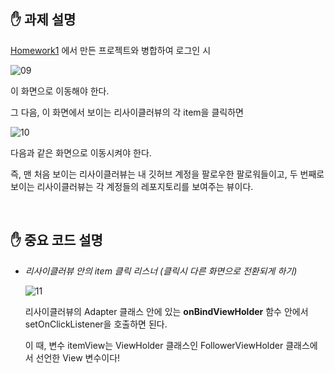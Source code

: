 ## ✋ 과제 설명

[Homework1](https://github.com/choheeis/SOPT_25/blob/master/README_collection/Homework1_readme.md) 에서 만든 프로젝트와 병합하여 로그인 시 

![09](https://user-images.githubusercontent.com/31889335/69004918-b87c8c00-095d-11ea-9985-de53be393036.PNG)

이 화면으로 이동해야 한다.

그 다음, 이 화면에서 보이는 리사이클러뷰의 각 item을 클릭하면 

![10](https://user-images.githubusercontent.com/31889335/69004956-4d7f8500-095e-11ea-853d-77037bb54d57.PNG)

다음과 같은 화면으로 이동시켜야 한다. 

즉, 맨 처음 보이는 리사이클러뷰는 내 깃허브 계정을 팔로우한 팔로워들이고, 두 번째로 보이는 리사이클러뷰는 각 계정들의 레포지토리를 보여주는 뷰이다.


<br>

## ✋ 중요 코드 설명

- _리사이클러뷰 안의 item 클릭 리스너 (클릭시 다른 화면으로 전환되게 하기)_

    ![11](https://user-images.githubusercontent.com/31889335/69005065-c6331100-095f-11ea-8c64-ab6ee0f8fd8e.PNG)

    리사이클러뷰의 Adapter 클래스 안에 있는 __onBindViewHolder__ 함수 안에서 setOnClickListener을 호출하면 된다.

    이 때, 변수 itemView는 ViewHolder 클래스인 FollowerViewHolder 클래스에서 선언한 View 변수이다!

    <br>